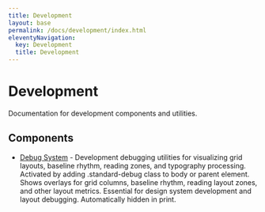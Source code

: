 ```yaml
---
title: Development
layout: base
permalink: /docs/development/index.html
eleventyNavigation:
  key: Development
  title: Development
---
```


# Development

Documentation for development components and utilities.

## Components

- [Debug System](/docs/debug-system/) - Development debugging utilities for visualizing grid layouts,
baseline rhythm, reading zones, and typography processing. Activated by adding
.standard-debug class to body or parent element. Shows overlays for grid columns,
baseline rhythm, reading layout zones, and other layout metrics. Essential for
design system development and layout debugging. Automatically hidden in print.


